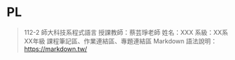 # PL
> 112-2 師大科技系程式語言
> 授課教師：蔡芸琤老師
> 姓名：XXX
> 系級：XX系XX年級
> 課程筆記區、作業連結區、專題連結區
> Markdown 語法說明：https://markdown.tw/
